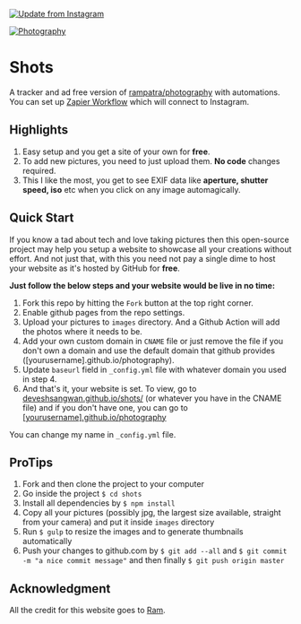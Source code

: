 
[![Update from Instagram](https://github.com/deveshsangwan/shots/actions/workflows/updateFromInstagram.yml/badge.svg)](https://github.com/deveshsangwan/shots/actions/workflows/updateFromInstagram.yml)

[![Photography](https://img.shields.io/badge/Photography-Shots-black?style=for-the-badge)](https://deveshsangwan.github.io/shots/)
# Shots
A tracker and ad free version of [rampatra/photography](https://github.com/rampatra/photography) with automations. You can set up [Zapier Workflow](https://zapier.com/shared/5617774e53ce7454c52e31623571912a4cae6d5e) which will connect to Instagram.

## Highlights
1. Easy setup and you get a site of your own for __free__.
2. To add new pictures, you need to just upload them. __No code__ changes required.
3. This I like the most, you get to see EXIF data like __aperture, shutter speed, iso__ etc when you click on any image automagically.

## Quick Start
If you know a tad about tech and love taking pictures then this open-source project may help you setup a website to showcase
all your creations without effort. And not just that, with this you need not pay a single dime to host your website as
it's hosted by GitHub for __free__.

**Just follow the below steps and your website would be live in no time:**

1. Fork this repo by hitting the `Fork` button at the top right corner.
2. Enable github pages from the repo settings.
3. Upload your pictures to `images` directory. And a Github Action will add the photos where it needs to be.
4. Add your own custom domain in `CNAME` file or just remove the file if you don't own a domain and use the default domain that github provides ([yourusername].github.io/photography).
5. Update `baseurl` field in `_config.yml` file with whatever domain you used in step 4.
6. And that's it, your website is set. To view, go to [deveshsangwan.github.io/shots/](https://deveshsangwan.github.io/shots/) (or whatever you have in the CNAME file) and if you don't have one, you can go to [[yourusername].github.io/photography](http://yourusername.github.io/photography)

You can change my name in `_config.yml` file.
 
## ProTips

1. Fork and then clone the project to your computer
2. Go inside the project `$ cd shots`
3. Install all dependencies by `$ npm install`
4. Copy all your pictures (possibly jpg, the largest size available, straight from your camera) and put it inside `images` directory
5. Run `$ gulp` to resize the images and to generate thumbnails automatically
6. Push your changes to github.com by `$ git add --all` and `$ git commit -m "a nice commit message"` and then finally `$ git push origin master`

## Acknowledgment
All the credit for this website goes to [Ram](https://github.com/rampatra).
